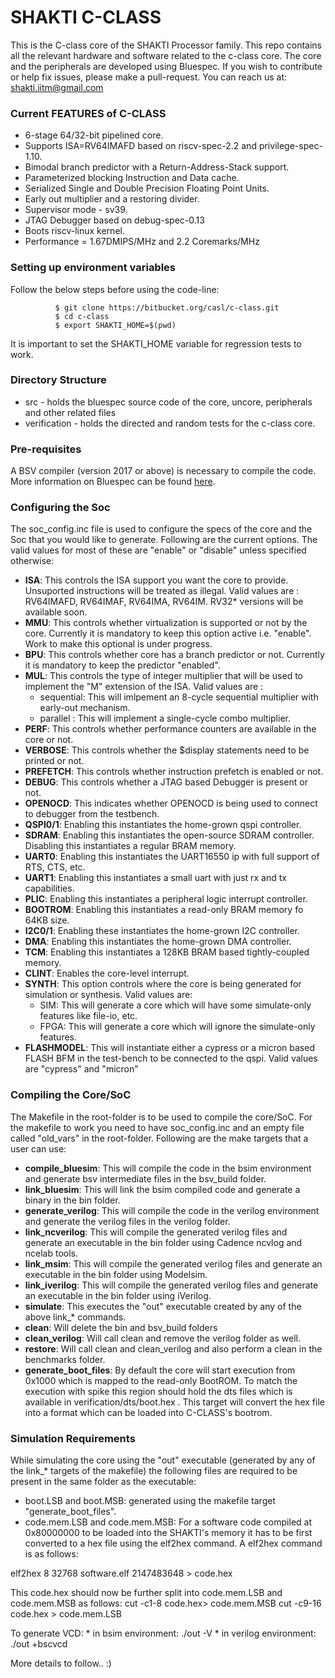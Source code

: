 # SHAKTI C-CLASS #

This is the C-class core of the SHAKTI Processor family. This repo contains all the relevant
hardware and software related to the c-class core. The core and the peripherals are developed using Bluespec.
If you wish to contribute or help fix issues, please make a pull-request. You can reach  us at: shakti.iitm@gmail.com

### Current FEATURES of C-CLASS ###

* 6-stage 64/32-bit pipelined core.
* Supports ISA=RV64IMAFD based on riscv-spec-2.2 and privilege-spec-1.10.
* Bimodal branch predictor with a Return-Address-Stack support.
* Parameterized blocking Instruction and Data cache.
* Serialized Single and Double Precision Floating Point Units.
* Early out multiplier and a restoring divider.
* Supervisor mode - sv39.
* JTAG Debugger based on debug-spec-0.13
* Boots riscv-linux kernel.
* Performance = 1.67DMIPS/MHz and 2.2 Coremarks/MHz

### Setting up environment variables ###

Follow the below steps before using the code-line:
    
              $ git clone https://bitbucket.org/casl/c-class.git
              $ cd c-class
              $ export SHAKTI_HOME=$(pwd)
              
It is important to set the SHAKTI_HOME variable for regression tests to work.

### Directory Structure ###

* src - holds the bluespec source code of the core, uncore, peripherals and other related files
* verification - holds the directed and random tests for the c-class core.


### Pre-requisites ###

A BSV compiler (version 2017 or above) is necessary to compile the code. More information
on Bluespec can be found [here](www.bluespec.com). 

### Configuring the Soc ###

The soc_config.inc file is used to configure the specs of the core and the Soc that you would like to generate. Following are the current options. The valid values for most of these are "enable" or "disable" unless specified otherwise:

* __ISA__: This controls the ISA support you want the core to provide. Unsuported instructions will be treated as illegal. Valid values are : RV64IMAFD, RV64IMAF, RV64IMA, RV64IM. RV32* versions will be available soon.
* __MMU__: This controls whether virtualization is supported or not by the core. Currently it is mandatory to keep this option active i.e. "enable". Work to make this optional is under progress.
* __BPU__: This controls whether core has a branch predictor or not. Currently it is mandatory to keep the predictor "enabled".
* __MUL__: This controls the type of integer multiplier that will be used to implement the "M" extension of the ISA. Valid values are :
     * sequential: This will imlpement an 8-cycle sequential multiplier with early-out mechanism.
     * parallel  : This will implement a single-cycle combo multiplier.
* __PERF__: This controls whether performance counters are available in the core or not.
* __VERBOSE__: This controls whether the $display statements need to be printed or not.
* __PREFETCH__: This controls whether instruction prefetch is enabled or not. 
* __DEBUG__: This controls whether a JTAG based Debugger is present or not.
* __OPENOCD__: This indicates whether OPENOCD is being used to connect to debugger from the testbench.
* __QSPI0/1__: Enabling this instantiates the home-grown qspi controller.
* __SDRAM__: Enabling this instantiates the open-source SDRAM controller. Disabling this instantiates a regular BRAM memory.
* __UART0__: Enabling this instantiates the UART16550 ip with full support of RTS, CTS, etc.
* __UART1__: Enabling this instantiates a small uart with just rx and tx capabilities.
* __PLIC__: Enabling this instantiates a peripheral logic interrupt controller.
* __BOOTROM__: Enabling this instantiates a read-only BRAM memory fo 64KB size.
* __I2C0/1__: Enabling these instantiates the home-grown I2C controller.
* __DMA__: Enabling this instantiates the home-grown DMA controller.
* __TCM__: Enabling this instantiates a 128KB BRAM based tightly-coupled memory.
* __CLINT__: Enables the core-level interrupt.
* __SYNTH__: This option controls where the core is being generated for simulation or synthesis. Valid values are:
     * SIM: This will generate a core which will have some simulate-only features like file-io, etc.
     * FPGA: This will generate a core which will ignore the simulate-only features.
* __FLASHMODEL__: This will instantiate either a cypress or a micron based FLASH BFM in the test-bench to be connected to the qspi. Valid values are "cypress" and "micron"

### Compiling the Core/SoC ###

The Makefile in the root-folder is to be used to compile the core/SoC. For the makefile to work you need to have soc_config.inc and an empty file called "old_vars" in the root-folder. Following are the make targets that a user can use:

* __compile_bluesim__: This will compile the code in the bsim environment and generate bsv intermediate files in the bsv_build folder.
* __link_bluesim__: This will link the bsim compiled code and generate a binary in the bin folder.
* __generate_verilog__: This will compile the code in the verilog environment and generate the verilog files in the verilog folder.
* __link_ncverilog__: This will compile the generated verilog files and generate an executable in the bin folder using Cadence ncvlog and ncelab tools.
* __link_msim__: This will compile the generated verilog files and generate an executable in the bin folder using Modelsim.
* __link_iverilog__: This will compile the generated verilog files and generate an executable in the bin folder using iVerilog.
* __simulate__: This executes the "out" executable created by any of the above link_* commands.
* __clean__: Will delete the bin and bsv_build folders
* __clean_verilog__: Will call clean and remove the verilog folder as well.
* __restore__: Will call clean and clean_verilog  and also perform a clean in the benchmarks folder.
* __generate_boot_files__: By default the core will start execution from 0x1000 which is mapped to the read-only BootROM. To match the execution with spike this region should hold the dts files which is available in verification/dts/boot.hex . This target will convert the hex file into a format which can be loaded into C-CLASS's bootrom.

### Simulation Requirements ###

While simulating the core using the "out" executable (generated by any of the link_* targets of the makefile) the following files are required to be present in the same folder as the executable:

* boot.LSB and boot.MSB: generated using the makefile target "generate_boot_files".
* code.mem.LSB and code.mem.MSB: For a software code compiled at 0x80000000 to be loaded into the SHAKTI's memory it has to be first converted to a hex file using the elf2hex command. A elf2hex command is as follows:

elf2hex 8 32768 software.elf 2147483648 > code.hex

This code.hex should now be further split into code.mem.LSB and code.mem.MSB as follows:
   cut -c1-8 code.hex> code.mem.MSB 
   cut -c9-16 code.hex > code.mem.LSB 
   
To generate VCD:
    * in bsim environment: ./out -V
    * in verilog environment: ./out +bscvcd

More details to follow.. :)







































